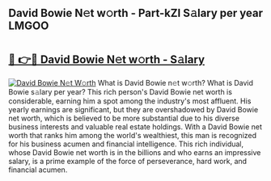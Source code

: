 ## David Bowie N𝚎t w𝚘rth - Part-kZl S𝚊lary per year LMGOO

# <h2><a href="http://gc0hg9.nevu.top/?p=David+Bowie">🔗 👉🔴 David Bowie N𝚎t w𝚘rth - S𝚊lary</a></h2>

[![David Bowie N𝚎t W𝚘rth](https://i.imgur.com/Oavwk0R.jpeg)](http://gc0hg9.nevu.top/?p=David+Bowie)
What is David Bowie n𝚎t w𝚘rth? What is David Bowie s𝚊lary per year?
This rich person's David Bowie net worth is considerable, earning him a spot among the industry's most affluent. His yearly earnings are significant, but they are overshadowed by David Bowie net worth, which is believed to be more substantial due to his diverse business interests and valuable real estate holdings. With a David Bowie net worth that ranks him among the world's wealthiest, this man is recognized for his business acumen and financial intelligence. This rich individual, whose David Bowie net worth is in the billions and who earns an impressive salary, is a prime example of the force of perseverance, hard work, and financial acumen.
